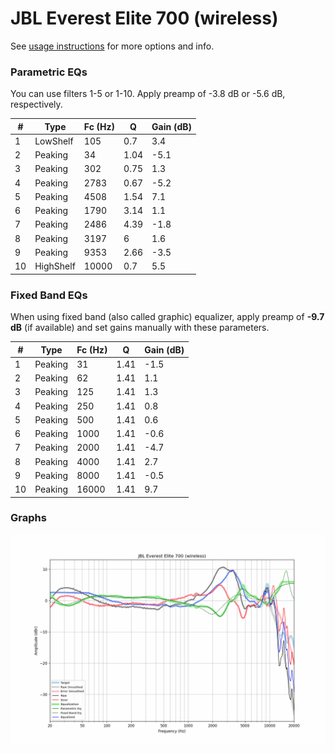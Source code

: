 # JBL Everest Elite 700 (wireless)
See [usage instructions](https://github.com/jaakkopasanen/AutoEq#usage) for more options and info.

### Parametric EQs
You can use filters 1-5 or 1-10. Apply preamp of -3.8 dB or -5.6 dB, respectively.

|   # | Type      |   Fc (Hz) |    Q |   Gain (dB) |
|-----|-----------|-----------|------|-------------|
|   1 | LowShelf  |       105 | 0.7  |         3.4 |
|   2 | Peaking   |        34 | 1.04 |        -5.1 |
|   3 | Peaking   |       302 | 0.75 |         1.3 |
|   4 | Peaking   |      2783 | 0.67 |        -5.2 |
|   5 | Peaking   |      4508 | 1.54 |         7.1 |
|   6 | Peaking   |      1790 | 3.14 |         1.1 |
|   7 | Peaking   |      2486 | 4.39 |        -1.8 |
|   8 | Peaking   |      3197 | 6    |         1.6 |
|   9 | Peaking   |      9353 | 2.66 |        -3.5 |
|  10 | HighShelf |     10000 | 0.7  |         5.5 |

### Fixed Band EQs
When using fixed band (also called graphic) equalizer, apply preamp of **-9.7 dB** (if available) and set gains manually with these parameters.

|   # | Type    |   Fc (Hz) |    Q |   Gain (dB) |
|-----|---------|-----------|------|-------------|
|   1 | Peaking |        31 | 1.41 |        -1.5 |
|   2 | Peaking |        62 | 1.41 |         1.1 |
|   3 | Peaking |       125 | 1.41 |         1.3 |
|   4 | Peaking |       250 | 1.41 |         0.8 |
|   5 | Peaking |       500 | 1.41 |         0.6 |
|   6 | Peaking |      1000 | 1.41 |        -0.6 |
|   7 | Peaking |      2000 | 1.41 |        -4.7 |
|   8 | Peaking |      4000 | 1.41 |         2.7 |
|   9 | Peaking |      8000 | 1.41 |        -0.5 |
|  10 | Peaking |     16000 | 1.41 |         9.7 |

### Graphs
![](./JBL%20Everest%20Elite%20700%20(wireless).png)
